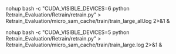 nohup bash -c "CUDA_VISIBLE_DEVICES=6 python Retrain_Evaluation/Retrain/retrain.py" > Retrain_Evaluation/micro_sam_cache/train/train_large_all.log 2>&1 &

nohup bash -c "CUDA_VISIBLE_DEVICES=5 python Retrain_Evaluation/Retrain/retrain.py" > Retrain_Evaluation/micro_sam_cache/train/train_large.log 2>&1 &